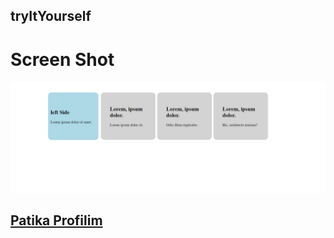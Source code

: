 ## tryItYourself 
#
# Screen Shot

![](images/box.png)

## [Patika Profilim](https://app.patika.dev/tnhnatalay)
